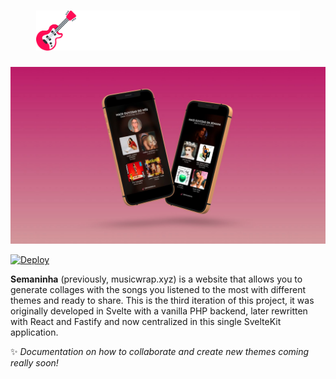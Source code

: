 <h1 align="center">
  <a href="https://semaninha.com">
    <img src="./static/img/logo.svg" height="64">
  </a>
</h1>

<p align="center">
  <img src="./static/img/banner.jpg">
</p>

[![Deploy](https://www.herokucdn.com/deploy/button.svg)](https://heroku.com/deploy)

**Semaninha** (previously, musicwrap.xyz) is a website that allows you to generate collages with the songs you listened to the most with different themes and ready to share. This is the third iteration of this project, it was originally developed in Svelte with a vanilla PHP backend, later rewritten with React and Fastify and now centralized in this single SvelteKit application.

✨ _Documentation on how to collaborate and create new themes coming really soon!_